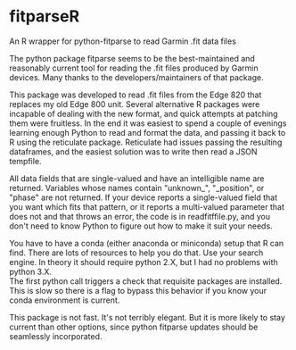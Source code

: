 # fitparseR
An R wrapper for python-fitparse to read Garmin .fit data files

The python package fitparse seems to be the best-maintained and reasonably
current tool for reading the .fit files produced by Garmin devices.  Many 
thanks to the developers/maintainers of that package.

This package was developed to read .fit files from the Edge 820 that replaces 
my old Edge 800 unit. Several alternative R packages were incapable of dealing
with the new format, and quick attempts at patching them were fruitless. 
In the end it was easiest to spend a couple of evenings learning enough Python 
to read and format the data, and passing it back to R using the reticulate 
package.  Reticulate had issues passing the resulting dataframes, and the 
easiest solution was to write then read a JSON tempfile.  

All data fields that are single-valued and have an intelligible name are
returned.  Variables whose names contain "unknown_", "_position", or "phase" 
are not returned.  If your device reports a single-valued field that you want
which fits that pattern, or it reports a multi-valued parameter that does not
and that throws an error, the code is in readfitffile.py, and you don't need 
to know Python to figure out how to make it suit your needs.

You have to have a conda (either anaconda or miniconda) setup that R can find.
There are lots of resources to help you do that.  Use your search engine.  In
theory it should require python 2.X, but I had no problems with python 3.X.  
The first python call triggers a check that requisite packages are installed.
This is slow so there is a flag to bypass this behavior if you know your conda
environment is current.

This package is not fast.  It's not terribly elegant.  But it is more likely to
stay current than other options, since python fitparse updates should be
seamlessly incorporated.

